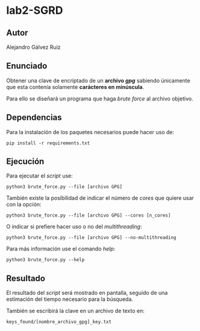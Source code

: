 # lab2-SGRD

## Autor
Alejandro Gálvez Ruiz

## Enunciado
Obtener una clave de encriptado de un **archivo _gpg_** sabiendo únicamente que esta contenía solamente **carácteres en minúscula**.

Para ello se diseñará un programa que haga _brute force_ al archivo objetivo.

## Dependencias
Para la instalación de los paquetes necesarios puede hacer uso de:
```shell
pip install -r requirements.txt
```

## Ejecución
Para ejecutar el _script_ use:
```shell
python3 brute_force.py --file [archivo GPG]
```
También existe la posibilidad de indicar el número de _cores_ que quiere usar con la opción:
```shell
python3 brute_force.py --file [archivo GPG] --cores [n_cores]
```
O indicar si prefiere hacer uso o no del _multithreading_:
```shell
python3 brute_force.py --file [archivo GPG] --no-multithreading
```
Para más información use el comando _help_:
```shell
python3 brute_force.py --help
```

## Resultado
El resultado del _script_ será mostrado en pantalla, seguido de una estimación del tiempo necesario para la búsqueda.

También se escribirá la clave en un archivo de texto en:
```
keys_found/[nombre_archivo_gpg]_key.txt
```

